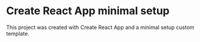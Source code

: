 # Create React App minimal setup

This project was created with Create React App and a minimal setup custom template.